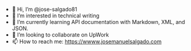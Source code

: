 - 👋 Hi, I’m @jose-salgado81
- 👀 I’m interested in technical writing
- 🌱 I’m currently learning API documentation with Markdown, XML, and JSON.
- 💞️ I’m looking to collaborate on UpWork
- 📫 How to reach me: https://wwww.josemanuelsalgado.com

<!---
jose-salgado81/jose-salgado81 is a ✨ special ✨ repository because its `README.md` (this file) appears on your GitHub profile.
You can click the Preview link to take a look at your changes.
--->
